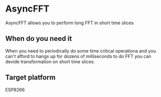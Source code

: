 # AsyncFFT
AsyncFFT allows you to perform long FFT in short time slices

## When do you need it
When you need to periodically do some time critical operationa and you can't afford to hangs up for dozens of milliseconds
to do FFT you can devide transformation on short time slices.

## Target platform
ESP8266

